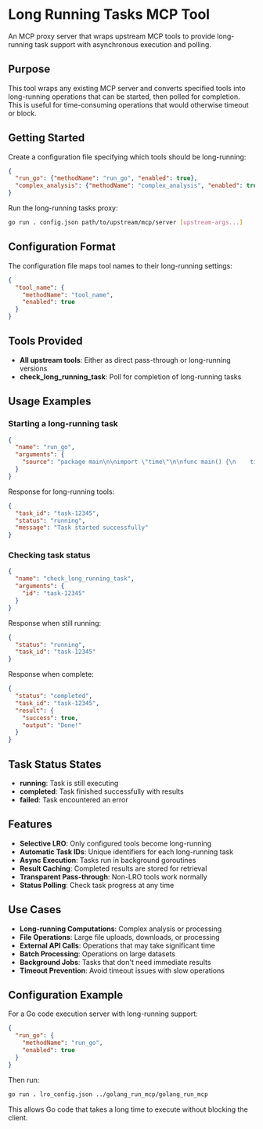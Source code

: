 # Long Running Tasks MCP Tool

An MCP proxy server that wraps upstream MCP tools to provide long-running task support with asynchronous execution and polling.

## Purpose

This tool wraps any existing MCP server and converts specified tools into long-running operations that can be started, then polled for completion. This is useful for time-consuming operations that would otherwise timeout or block.

## Getting Started

Create a configuration file specifying which tools should be long-running:

```json
{
  "run_go": {"methodName": "run_go", "enabled": true},
  "complex_analysis": {"methodName": "complex_analysis", "enabled": true}
}
```

Run the long-running tasks proxy:

```bash
go run . config.json path/to/upstream/mcp/server [upstream-args...]
```

## Configuration Format

The configuration file maps tool names to their long-running settings:

```json
{
  "tool_name": {
    "methodName": "tool_name",
    "enabled": true
  }
}
```

## Tools Provided

- **All upstream tools**: Either as direct pass-through or long-running versions
- **check_long_running_task**: Poll for completion of long-running tasks

## Usage Examples

### Starting a long-running task
```json
{
  "name": "run_go",
  "arguments": {
    "source": "package main\n\nimport \"time\"\n\nfunc main() {\n    time.Sleep(30 * time.Second)\n    println(\"Done!\")\n}"
  }
}
```

Response for long-running tools:
```json
{
  "task_id": "task-12345",
  "status": "running",
  "message": "Task started successfully"
}
```

### Checking task status
```json
{
  "name": "check_long_running_task",
  "arguments": {
    "id": "task-12345"
  }
}
```

Response when still running:
```json
{
  "status": "running",
  "task_id": "task-12345"
}
```

Response when complete:
```json
{
  "status": "completed",
  "task_id": "task-12345",
  "result": {
    "success": true,
    "output": "Done!"
  }
}
```

## Task Status States

- **running**: Task is still executing
- **completed**: Task finished successfully with results
- **failed**: Task encountered an error

## Features

- **Selective LRO**: Only configured tools become long-running
- **Automatic Task IDs**: Unique identifiers for each long-running task
- **Async Execution**: Tasks run in background goroutines
- **Result Caching**: Completed results are stored for retrieval
- **Transparent Pass-through**: Non-LRO tools work normally
- **Status Polling**: Check task progress at any time

## Use Cases

- **Long-running Computations**: Complex analysis or processing
- **File Operations**: Large file uploads, downloads, or processing
- **External API Calls**: Operations that may take significant time
- **Batch Processing**: Operations on large datasets
- **Background Jobs**: Tasks that don't need immediate results
- **Timeout Prevention**: Avoid timeout issues with slow operations

## Configuration Example

For a Go code execution server with long-running support:

```json
{
  "run_go": {
    "methodName": "run_go", 
    "enabled": true
  }
}
```

Then run:
```bash
go run . lro_config.json ../golang_run_mcp/golang_run_mcp
```

This allows Go code that takes a long time to execute without blocking the client.